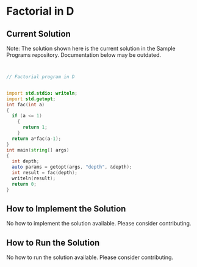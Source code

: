 # Factorial in D

## Current Solution

Note: The solution shown here is the current solution in the Sample Programs repository. Documentation below may be outdated.

```D


// Factorial program in D


import std.stdio: writeln;
import std.getopt;
int fac(int a)
{
  if (a <= 1)
    {
      return 1;
    }
  return a*fac(a-1);
}
int main(string[] args)
{
  int depth;
  auto params = getopt(args, "depth", &depth);
  int result = fac(depth);
  writeln(result);
  return 0;
}

```

## How to Implement the Solution

No how to implement the solution available. Please consider contributing.

## How to Run the Solution

No how to run the solution available. Please consider contributing.
